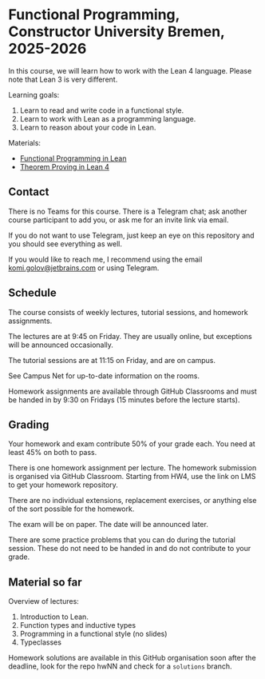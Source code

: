 # Functional Programming, Constructor University Bremen, 2025-2026

In this course, we will learn how to work with the Lean 4 language.
Please note that Lean 3 is very different.

Learning goals:
1. Learn to read and write code in a functional style.
2. Learn to work with Lean as a programming language.
3. Learn to reason about your code in Lean.

Materials:
- [Functional Programming in Lean](https://lean-lang.org/functional_programming_in_lean/)
- [Theorem Proving in Lean 4](https://leanprover.github.io/theorem_proving_in_lean4/)

## Contact

There is no Teams for this course.
There is a Telegram chat; ask another course participant to
add you, or ask me for an invite link via email.

If you do not want to use Telegram, just keep an eye on this
repository and you should see everything as well.

If you would like to reach me, I recommend using the email
komi.golov@jetbrains.com or using Telegram.

## Schedule

The course consists of weekly lectures, tutorial sessions, and
homework assignments.

The lectures are at 9:45 on Friday.
They are usually online, but exceptions will be announced
occasionally.

The tutorial sessions are at 11:15 on Friday, and are on
campus.

See Campus Net for up-to-date information on the rooms.

Homework assignments are available through GitHub Classrooms and must be handed
in by 9:30 on Fridays (15 minutes before the lecture starts).

## Grading

Your homework and exam contribute 50% of your grade each.
You need at least 45% on both to pass.

There is one homework assignment per lecture.
The homework submission is organised via GitHub Classroom.
Starting from HW4, use the link on LMS to get your homework
repository.

There are no individual extensions, replacement exercises,
or anything else of the sort possible for the homework.

The exam will be on paper.  The date will be announced later.

There are some practice problems that you can do during the
tutorial session.  These do not need to be handed in and do
not contribute to your grade.

## Material so far

Overview of lectures:
1. Introduction to Lean.
2. Function types and inductive types
3. Programming in a functional style (no slides)
4. Typeclasses

Homework solutions are available in this GitHub
organisation soon after the deadline, look for the repo hwNN
and check for a `solutions` branch.


